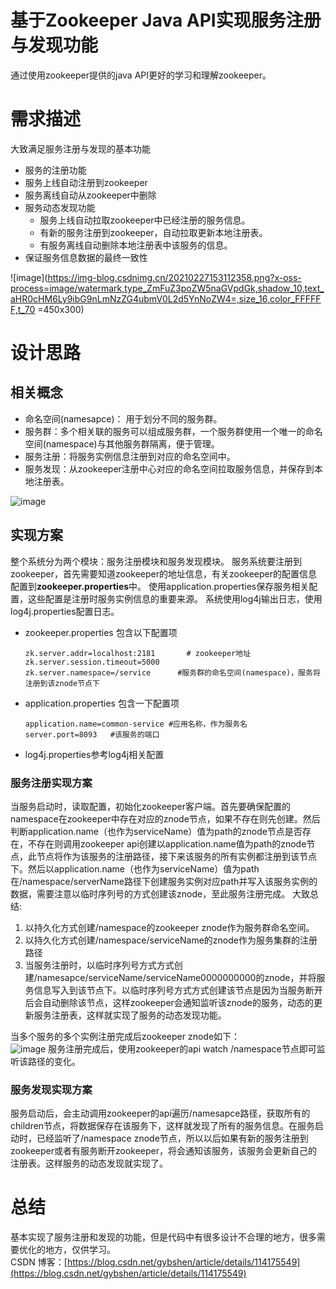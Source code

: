 # 基于Zookeeper Java API实现服务注册与发现功能
通过使用zookeeper提供的java API更好的学习和理解zookeeper。

# 需求描述
大致满足服务注册与发现的基本功能

- 服务的注册功能
- 服务上线自动注册到zookeeper
- 服务离线自动从zookeeper中删除
- 服务动态发现功能
    - 服务上线自动拉取zookeeper中已经注册的服务信息。
    - 有新的服务注册到zookeeper，自动拉取更新本地注册表。
    - 有服务离线自动删除本地注册表中该服务的信息。
- 保证服务信息数据的最终一致性
  
![image](https://img-blog.csdnimg.cn/20210227153112358.png?x-oss-process=image/watermark,type_ZmFuZ3poZW5naGVpdGk,shadow_10,text_aHR0cHM6Ly9ibG9nLmNzZG4ubmV0L2d5YnNoZW4=,size_16,color_FFFFFF,t_70 =450x300)
# 设计思路
## 相关概念
- 命名空间(namesapce)： 用于划分不同的服务群。
- 服务群：多个相关联的服务可以组成服务群，一个服务群使用一个唯一的命名空间(namespace)与其他服务群隔离，便于管理。
- 服务注册：将服务实例信息注册到对应的命名空间中。
- 服务发现：从zookeeper注册中心对应的命名空间拉取服务信息，并保存到本地注册表。

![image](https://img-blog.csdnimg.cn/20210227160009439.png)

## 实现方案
整个系统分为两个模块：服务注册模块和服务发现模块。
服务系统要注册到zookeeper，首先需要知道zookeeper的地址信息，有关zookeeper的配置信息配置到**zookeeper.properties**中。
使用application.properties保存服务相关配置，这些配置是注册时服务实例信息的重要来源。
系统使用log4j输出日志，使用log4j.properties配置日志。
+ zookeeper.properties 包含以下配置项
    ```properties
    zk.server.addr=localhost:2181       # zookeeper地址
    zk.server.session.timeout=5000            
    zk.server.namespace=/service      #服务群的命名空间(namespace)，服务将注册到该znode节点下
    ```
+ application.properties 包含一下配置项
     ```properties
     application.name=common-service #应用名称，作为服务名
  server.port=8093   #该服务的端口
     ```
+ log4j.properties参考log4j相关配置

### 服务注册实现方案
当服务启动时，读取配置，初始化zookeeper客户端。首先要确保配置的namespace在zookeeper中存在对应的znode节点，如果不存在则先创建。然后判断application.name（也作为serviceName）值为path的znode节点是否存在，不存在则调用zookeeper api创建以application.name值为path的znode节点，此节点将作为该服务的注册路径，接下来该服务的所有实例都注册到该节点下。然后以application.name（也作为serviceName）值为path在/namespace/serverName路径下创建服务实例对应path并写入该服务实例的数据，需要注意以临时序列号的方式创建该znode，至此服务注册完成。
大致总结:
1. 以持久化方式创建/namespace的zookeeper znode作为服务群命名空间。
2. 以持久化方式创建/namespace/serviceName的znode作为服务集群的注册路径
3. 当服务注册时，以临时序列号方式方式创建/namesapce/serviceName/serviceName0000000000的znode，并将服务信息写入到该节点下。以临时序列号方式方式创建该节点是因为当服务断开后会自动删除该节点，这样zookeeper会通知监听该znode的服务，动态的更新服务注册表，这样就实现了服务的动态发现功能。

当多个服务的多个实例注册完成后zookeeper znode如下：<br>
![image](https://img-blog.csdnimg.cn/20210227164835718.png)
服务注册完成后，使用zookeeper的api watch /namespace节点即可监听该路径的变化。

### 服务发现实现方案
服务启动后，会主动调用zookeeper的api遍历/namesapce路径，获取所有的children节点，将数据保存在该服务下，这样就发现了所有的服务信息。在服务启动时，已经监听了/namespace znode节点，所以以后如果有新的服务注册到zookeeper或者有服务断开zookeeper，将会通知该服务，该服务会更新自己的注册表。这样服务的动态发现就实现了。


# 总结
基本实现了服务注册和发现的功能，但是代码中有很多设计不合理的地方，很多需要优化的地方，仅供学习。<br>
CSDN 博客：[https://blog.csdn.net/gybshen/article/details/114175549](https://blog.csdn.net/gybshen/article/details/114175549)
